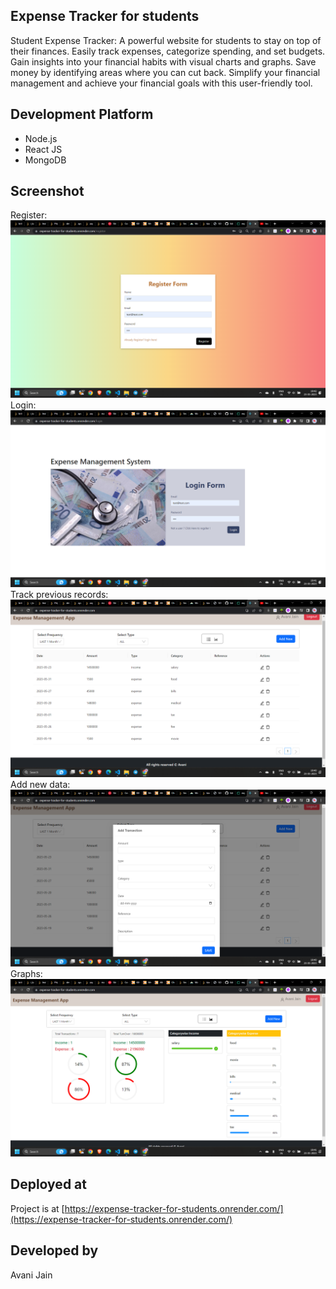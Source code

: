

## Expense Tracker for students

Student Expense Tracker: A powerful website for students to stay on top of their finances. Easily track expenses, categorize spending, and set budgets. Gain insights into your financial habits with visual charts and graphs. Save money by identifying areas where you can cut back. Simplify your financial management and achieve your financial goals with this user-friendly tool.


## Development Platform

- Node.js 
- React JS 
- MongoDB

## Screenshot
Register:
![1](./1.png)
Login:
![2](./2.png)
Track previous records:
![3](./3.png)
Add new data:
![4](./4.png)
Graphs:
![5](./5.png)


## Deployed at

Project is at [https://expense-tracker-for-students.onrender.com/](https://expense-tracker-for-students.onrender.com/)

## Developed by
Avani Jain   
